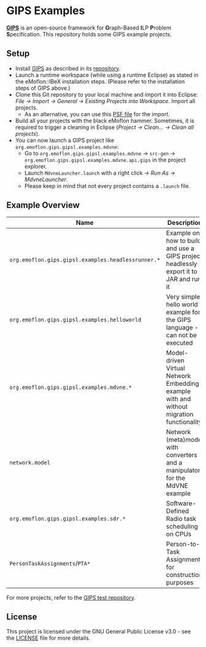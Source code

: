 # GIPS Examples

[**GIPS**](https://github.com/Echtzeitsysteme/gips) is an open-source framework for **G**raph-Based **I**LP **P**roblem **S**pecification.
This repository holds some GIPS example projects.


## Setup

* Install [GIPS](https://github.com/Echtzeitsysteme/gips) as described in its [repository](https://github.com/Echtzeitsysteme/gips).
* Launch a runtime workspace (while using a runtime Eclipse) as stated in the eMoflon::IBeX installation steps. (Please refer to the installation steps of GIPS above.)
* Clone this Git repository to your local machine and import it into Eclipse: *File -> Import -> General -> Existing Projects into Workspace*. Import all projects.
    * As an alternative, you can use this [PSF file](https://raw.githubusercontent.com/Echtzeitsysteme/gips-examples/main/projectSet.psf) for the import.
* Build all your projects with the black eMoflon hammer. Sometimes, it is required to trigger a cleaning in Eclipse (*Project -> Clean... -> Clean all projects*).
* You can now launch a GIPS project like `org.emoflon.gips.gipsl.examples.mdvne`:
    * Go to `org.emoflon.gips.gipsl.examples.mdvne` -> `src-gen` -> `org.emoflon.gips.gipsl.examples.mdvne.api.gips` in the project explorer.
    * Launch `MdvneLauncher.launch` with a right click -> _Run As_ -> _MdvneLauncher_.
    * Please keep in mind that not every project contains a `.launch` file.


## Example Overview

| **Name**                                           | **Description**                                                                         |
| -------------------------------------------------- | --------------------------------------------------------------------------------------- |
| `org.emoflon.gips.gipsl.examples.headlessrunner.*` | Example on how to build and use a GIPS project headlessly - export it to JAR and run it |
| `org.emoflon.gips.gipsl.examples.helloworld`       | Very simple hello world example for the GIPS language - can not be executed             | 
| `org.emoflon.gips.gipsl.examples.mdvne.*`          | Model-driven Virtual Network Embedding example with and without migration functionality |
| `network.model`                                    | Network (meta)model with converters and a manipulator for the MdVNE example             |
| `org.emoflon.gips.gipsl.examples.sdr.*`            | Software-Defined Radio task scheduling on CPUs                                          |
| `PersonTaskAssignments`/`PTA*`                     | Person-to-Task Assignments for construction purposes                                    |

For more projects, refer to the [GIPS test repository](https://github.com/Echtzeitsysteme/gips-tests).


## License

This project is licensed under the GNU General Public License v3.0 - see the [LICENSE](LICENSE) file for more details.
